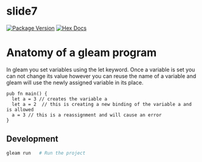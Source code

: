 # slide7

[![Package Version](https://img.shields.io/hexpm/v/slide7)](https://hex.pm/packages/slide7)
[![Hex Docs](https://img.shields.io/badge/hex-docs-ffaff3)](https://hexdocs.pm/slide7/)

# Anatomy of a gleam program

In gleam you set variables using the let keyword.
Once a variable is set you can not change its value however you can reuse the name of a variable and gleam will use the newly assigned variable in its place. 

```gleam
pub fn main() {
  let a = 3 // creates the variable a
  let a = 2  // this is creating a new binding of the variable a and is allowed
  a = 3 // this is a reassignment and will cause an error
}
```

## Development

```sh
gleam run   # Run the project
```
